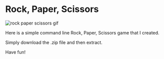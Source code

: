 # Rock, Paper, Scissors

![rock paper scissors gif](https://imgur.com/maWGoE5)

Here is a simple command line Rock, Paper, Scissors game that I created. 

Simply download the .zip file and then extract. 

Have fun!
